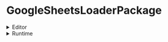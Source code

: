# GoogleSheetsLoaderPackage

<details>
  <summary>Editor</summary>

  [파일 1](Scripts/GoogleSheetEditor.cs) <br><br>
  [파일 2](./path/to/file2)

  <summary>Runtime</summary>

</details>

<details>
  <summary>Runtime</summary>

  [파일 1](./path/to/file1) <br>
  [파일 2](./path/to/file2)



</details>
